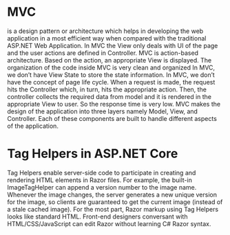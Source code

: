 # MVC
is a design pattern or architecture which helps in developing the web application in a most efficient way when compared with the traditional ASP.NET Web Application.
In MVC the View only deals with UI of the page and the user actions are defined in Controller. MVC is action-based architecture. Based on the action, an appropriate View is displayed. The organization of the code inside MVC is very clean and organized
In MVC, we don’t have View State to store the state information. In MVC, we don’t have the concept of page life cycle. When a request is made, the request hits the Controller which, in turn, hits the appropriate action. Then, the controller collects the required data from model and it is rendered in the appropriate View to user. So the response time is very low.
MVC makes the design of the application into three layers namely Model, View, and Controller. Each of these components are built to handle different aspects of the application.

# Tag Helpers in ASP.NET Core
Tag Helpers enable server-side code to participate in creating and rendering HTML elements in Razor files. For example, the built-in ImageTagHelper can append a version number to the image name. Whenever the image changes, the server generates a new unique version for the image, so clients are guaranteed to get the current image (instead of a stale cached image).
For the most part, Razor markup using Tag Helpers looks like standard HTML. Front-end designers conversant with HTML/CSS/JavaScript can edit Razor without learning C# Razor syntax.


